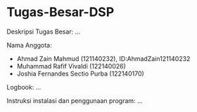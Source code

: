 # Tugas-Besar-DSP
Deskripsi Tugas Besar:
...

Nama Anggota:
* Ahmad Zain Mahmud (121140232), ID:AhmadZain121140232
* Muhammad Rafif Vivaldi (122140026)
* Joshia Fernandes Sectio Purba (122140170)

Logbook:
...

Instruksi instalasi dan penggunaan program:
...
